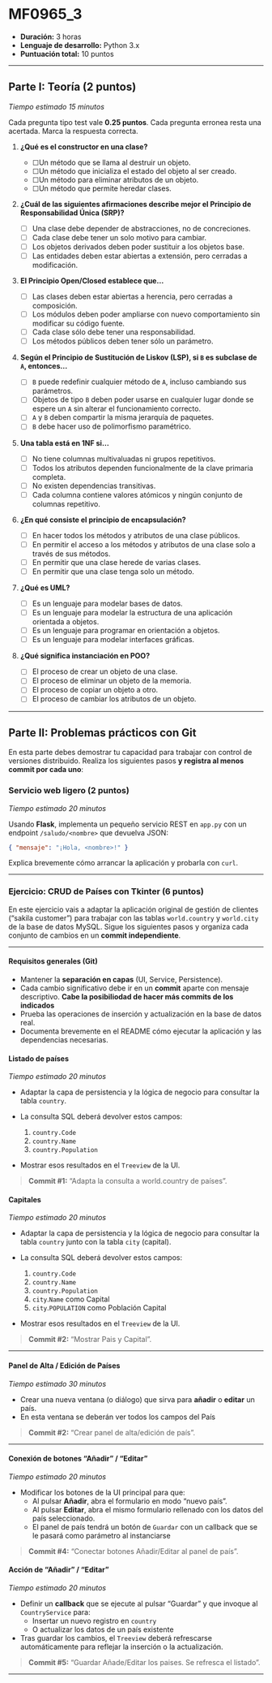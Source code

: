 # MF0965_3

- **Duración:** 3 horas
- **Lenguaje de desarrollo:** Python 3.x
- **Puntuación total:** 10 puntos

---

## Parte I: Teoría (2 puntos)

*Tiempo estimado 15 minutos*

Cada pregunta tipo test vale **0.25 puntos**. Cada pregunta erronea resta una acertada. Marca la respuesta correcta.

1. **¿Qué es el constructor en una clase?**
   - ☐Un método que se llama al destruir un objeto.
   - ☐Un método que inicializa el estado del objeto al ser creado.
   - ☐Un método para eliminar atributos de un objeto.
   - ☐Un método que permite heredar clases.

2. **¿Cuál de las siguientes afirmaciones describe mejor el Principio de Responsabilidad Única (SRP)?**
   - ☐ Una clase debe depender de abstracciones, no de concreciones.
   - ☐ Cada clase debe tener un solo motivo para cambiar.
   - ☐ Los objetos derivados deben poder sustituir a los objetos base.
   - ☐ Las entidades deben estar abiertas a extensión, pero cerradas a modificación.

3. **El Principio Open/Closed establece que…**

   - ☐ Las clases deben estar abiertas a herencia, pero cerradas a composición.
   - ☐ Los módulos deben poder ampliarse con nuevo comportamiento sin modificar su código fuente.
   - ☐ Cada clase sólo debe tener una responsabilidad.
   - ☐ Los métodos públicos deben tener sólo un parámetro.

4. **Según el Principio de Sustitución de Liskov (LSP), si `B` es subclase de `A`, entonces…**

   - ☐ `B` puede redefinir cualquier método de `A`, incluso cambiando sus parámetros.
   - ☐ Objetos de tipo `B` deben poder usarse en cualquier lugar donde se espere un `A` sin alterar el funcionamiento correcto.
   - ☐ `A` y `B` deben compartir la misma jerarquía de paquetes.
   - ☐ `B` debe hacer uso de polimorfismo paramétrico.

5. **Una tabla está en 1NF si…**
   - ☐ No tiene columnas multivaluadas ni grupos repetitivos.
   - ☐ Todos los atributos dependen funcionalmente de la clave primaria completa.
   - ☐ No existen dependencias transitivas.
   - ☐ Cada columna contiene valores atómicos y ningún conjunto de columnas repetitivo.

6. **¿En qué consiste el principio de encapsulación?**

   - ☐ En hacer todos los métodos y atributos de una clase públicos.
   - ☐ En permitir el acceso a los métodos y atributos de una clase solo a través de sus métodos.
   - ☐ En permitir que una clase herede de varias clases.
   - ☐ En permitir que una clase tenga solo un método.

7. **¿Qué es UML?**

   - ☐ Es un lenguaje para modelar bases de datos.
   - ☐ Es un lenguaje para modelar la estructura de una aplicación orientada a objetos.
   - ☐ Es un lenguaje para programar en orientación a objetos.
   - ☐ Es un lenguaje para modelar interfaces gráficas.

8. **¿Qué significa instanciación en POO?**

   - ☐ El proceso de crear un objeto de una clase.
   - ☐ El proceso de eliminar un objeto de la memoria.
   - ☐ El proceso de copiar un objeto a otro.
   - ☐ El proceso de cambiar los atributos de un objeto.

---

## Parte II: Problemas prácticos con Git

En esta parte debes demostrar tu capacidad para trabajar con control de versiones distribuido. Realiza los siguientes pasos **y registra al menos commit por cada uno**:

### **Servicio web ligero** (2 puntos)

*Tiempo estimado 20 minutos*

Usando **Flask**, implementa un pequeño servicio REST en `app.py` con un endpoint `/saludo/<nombre>` que devuelva JSON:

```json
{ "mensaje": "¡Hola, <nombre>!" }
```

Explica brevemente cómo arrancar la aplicación y probarla con `curl`.

---

### **Ejercicio: CRUD de Países con Tkinter** (6 puntos)

En este ejercicio vais a adaptar la aplicación original de gestión de clientes (“sakila customer”) para trabajar con las tablas `world.country` y `world.city` de la base de datos MySQL.
Sigue los siguientes pasos y organiza cada conjunto de cambios en un **commit independiente**.

---

#### Requisitos generales (Git)

- Mantener la **separación en capas** (UI, Service, Persistence).
- Cada cambio significativo debe ir en un **commit** aparte con mensaje descriptivo. **Cabe la posibiliodad de hacer más commits de los indicados**
- Prueba las operaciones de inserción y actualización en la base de datos real.
- Documenta brevemente en el README cómo ejecutar la aplicación y las dependencias necesarias.

#### Listado de países

*Tiempo estimado 20 minutos*

- Adaptar la capa de persistencia y la lógica de negocio para consultar la tabla `country`.

- La consulta SQL deberá devolver estos campos:

  1. `country.Code`
  2. `country.Name`
  3. `country.Population`

- Mostrar esos resultados en el `Treeview` de la UI.

> **Commit #1:** “Adapta la consulta a world.country de países”.

#### Capitales

*Tiempo estimado 20 minutos*

- Adaptar la capa de persistencia y la lógica de negocio para consultar la tabla `country` junto con la tabla `city` (capital).

- La consulta SQL deberá devolver estos campos:

  1. `country.Code`
  2. `country.Name`
  3. `country.Population`
  4. `city`.`Name` como Capital
  5. `city`.`POPULATION` como Población Capital

- Mostrar esos resultados en el `Treeview` de la UI.

> **Commit #2:** “Mostrar Pais y Capital”.

---

#### Panel de Alta / Edición de Países

*Tiempo estimado 30 minutos*

- Crear una nueva ventana (o diálogo) que sirva para **añadir** o **editar** un país.
- En esta ventana se deberán ver todos los campos del País

> **Commit #2:** “Crear panel de alta/edición de país”.

---

#### Conexión de botones “Añadir” / “Editar”

*Tiempo estimado 20 minutos*

- Modificar los botones de la UI principal para que:
  - Al pulsar **Añadir**, abra el formulario en modo “nuevo país”.
  - Al pulsar **Editar**, abra el mismo formulario rellenado con los datos del país seleccionado.
  - El panel de país tendrá un botón de `Guardar` con un callback que se le pasará como parámetro al instanciarse

> **Commit #4:** “Conectar botones Añadir/Editar al panel de país”.

#### Acción de “Añadir” / “Editar”

*Tiempo estimado 20 minutos*

- Definir un **callback** que se ejecute al pulsar “Guardar” y que invoque al `CountryService` para:
  - Insertar un nuevo registro en `country`
  - O actualizar los datos de un país existente
- Tras guardar los cambios, el `Treeview` deberá refrescarse automáticamente para reflejar la inserción o la actualización.

> **Commit #5:** “Guardar Añade/Editar los paises. Se refresca el listado”.

---
